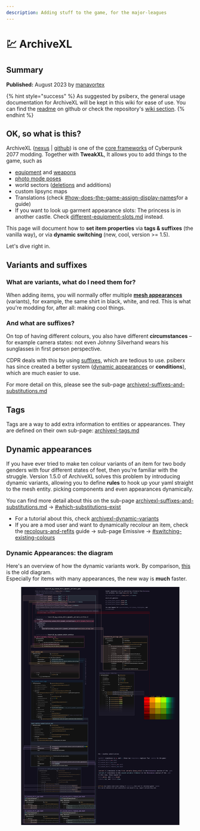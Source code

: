 ```yaml
---
description: Adding stuff to the game, for the major-leagues
---
```


# 💹 ArchiveXL

## Summary

**Published:** August 2023 by [manavortex](https://app.gitbook.com/u/NfZBoxGegfUqB33J9HXuCs6PVaC3 "mention")

{% hint style="success" %}
As suggested by psiberx, the general usage documentation for ArchiveXL will be kept in this wiki for ease of use. You can find the [readme](https://github.com/psiberx/cp2077-archive-xl) on github or check the repository's [wiki section](https://github.com/psiberx/cp2077-archive-xl/wiki).
{% endhint %}

## OK, so what is this?

ArchiveXL ([nexus](https://www.nexusmods.com/cyberpunk2077/mods/4198) | [github](https://github.com/psiberx/cp2077-archive-xl/)) is one of the [core frameworks](../) of Cyberpunk 2077 modding. Together with **TweakXL**, It allows you to add things to the game, such as

* [equipment](../../../modding-guides/items-equipment/adding-new-items/) and [weapons](../../../modding-guides/items-equipment/adding-new-items/weapons/)
* [photo mode poses](../../../modding-guides/animations/animations/archivexl-adding-photo-mode-poses.md)
* world sectors ([deletions](../../../modding-guides/world-editing/world-editing-deleting-objects.md) and additions)
* custom lipsync maps
* Translations (check [#how-does-the-game-assign-display-names](../../../modding-guides/items-equipment/adding-new-items/weapons/new-iconic-weapon-tutorial-for-dummies.md#how-does-the-game-assign-display-names "mention")for a guide)
* If you want to look up garment appearance slots: The princess is in another castle. Check [different-equipment-slots.md](../../../modding-guides/items-equipment/adding-new-items/different-equipment-slots.md "mention") instead.

This page will document how to **set item properties** via **tags & suffixes** (the vanilla way)**,** or via **dynamic switching** (new, cool, version >= 1.5).

Let's dive right in.

## Variants and suffixes

### What are variants, what do I need them for?

When adding items, you will normally offer multiple [**mesh appearances**](../../../for-mod-creators/files-and-what-they-do/3d-objects-.mesh-files#step-1-appearances) (variants), for example, the same shirt in black, white, and red. This is what you're modding for, after all: making cool things.

### And what are suffixes?

On top of having different colours, you also have different **circumstances** – for example camera states: not even Johnny Silverhand wears his sunglasses in first person perspective.

CDPR deals with this by using [suffixes](../../../for-mod-creators/core-mods-explained/archivexl/archivexl-suffixes-and-substitutions.md#why-are-suffixes), which are tedious to use. psiberx has since created a better system ([dynamic appearances](./#dynamic-appearances) or **conditions**), which are much easier to use.

For more detail on this, please see the sub-page [archivexl-suffixes-and-substitutions.md](../../../for-mod-creators/core-mods-explained/archivexl/archivexl-suffixes-and-substitutions.md "mention")

## Tags

Tags are a way to add extra information to entities or appearances. They are defined on their own sub-page: [archivexl-tags.md](../../../for-mod-creators/core-mods-explained/archivexl/archivexl-tags.md "mention")

## Dynamic appearances

If you have ever tried to make ten colour variants of an item for two body genders with four different states of feet, then you're familiar with the struggle. Version 1.5.0 of ArchiveXL solves this problem by introducing dynamic variants, allowing you to define **rules** to hook up your yaml straight to the mesh entity. picking components and even appearances dynamically.

You can find more detail about this on the sub-page [archivexl-suffixes-and-substitutions.md](../../../for-mod-creators/core-mods-explained/archivexl/archivexl-suffixes-and-substitutions.md "mention") -> [#which-substitutions-exist](../../../for-mod-creators/core-mods-explained/archivexl/archivexl-suffixes-and-substitutions.md#which-substitutions-exist "mention")

* For a tutorial about this, check [archivexl-dynamic-variants](../../../modding-guides/items-equipment/adding-new-items/archivexl-dynamic-variants/ "mention")
* If you are a mod user and want to dynamically recolour an item, check the [recolours-and-refits](../../../modding-guides/items-equipment/recolours-and-refits/ "mention") guide -> sub-page Emissive -> [#switching-existing-colours](../../../modding-guides/items-equipment/recolours-and-refits/r-and-r-emissive.md#switching-existing-colours "mention")

### Dynamic Appearances: the diagram

Here's an overview of how the dynamic variants work. By comparison, [this](../../../modding-guides/items-equipment/adding-new-items/#diagram) is the old diagram.\
Especially for items with many appearances, the new way is **much** faster.

<figure><img src="../../../.gitbook/assets/axl_dynamic_overview.jpg" alt=""><figcaption></figcaption></figure>
